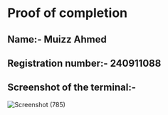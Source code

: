 # Proof of completion

## Name:- Muizz Ahmed

## Registration number:- 240911088

## Screenshot of the terminal:- 
![Screenshot (785)](https://github.com/user-attachments/assets/dfacb2bc-68c6-47bc-84a0-697913d5df1d)
##
